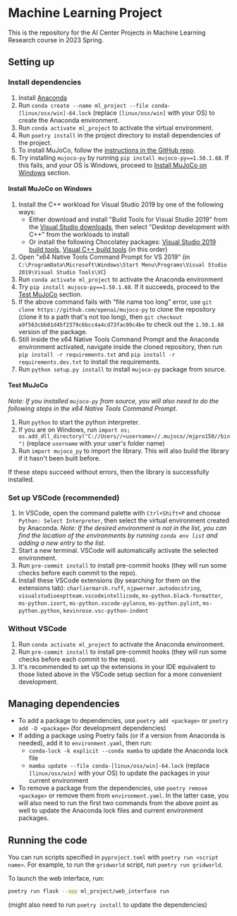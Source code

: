 # Machine Learning Project

This is the repository for the AI Center Projects in Machine Learning Research course in 2023 Spring.

## Setting up

### Install dependencies

1. Install [Anaconda](https://docs.anaconda.com/free/anaconda/install/index.html)
1. Run `conda create --name ml_project --file conda-[linux/osx/win]-64.lock` (replace `[linux/osx/win]` with your OS) to create the Anaconda environment.
1. Run `conda activate ml_project` to activate the virtual environment.
1. Run `poetry install` in the project directory to install dependencies of the project.
1. To install MuJoCo, follow the [instructions in the GitHub repo](https://github.com/openai/mujoco-py/blob/9ea9bb000d6b8551b99f9aa440862e0c7f7b4191/README.md#requirements).
1. Try installing `mujoco-py` by running `pip install mujoco-py==1.50.1.68`. If this fails, and your OS is Windows, proceed to [Install MuJoCo on Windows](#install-mujoco-on-windows) section.

#### Install MuJoCo on Windows

1. Install the C++ workload for Visual Studio 2019 by one of the following ways:
   - Either download and install "Build Tools for Visual Studio 2019" from the [Visual Studio downloads](https://my.visualstudio.com/Downloads?q=Visual%20Studio%202019), then select "Desktop development with C++" from the workloads to install
   - Or install the following Chocolatey packages: [Visual Studio 2019 build tools](https://community.chocolatey.org/packages/visualstudio2019buildtools), [Visual C++ build tools](https://community.chocolatey.org/packages/visualstudio2019-workload-vctools) (in this order)
1. Open "x64 Native Tools Command Prompt for VS 2019" (in `C:\ProgramData\Microsoft\Windows\Start Menu\Programs\Visual Studio 2019\Visual Studio Tools\VC`)
1. Run `conda activate ml_project` to activate the Anaconda environment
1. Try `pip install mujoco-py==1.50.1.68`. If it succeeds, proceed to the [Test MuJoCo](#test-mujoco) section.
1. If the above command fails with "file name too long" error, use `git clone https://github.com/openai/mujoco-py` to clone the repository (clone it to a path that's not too long), then `git checkout a9f563cbb81d45f2379c6bcc4a4cd73fac09c4be` to check out the `1.50.1.68` version of the package.
1. Still inside the x64 Native Tools Command Prompt and the Anaconda environment activated, navigate inside the cloned repository, then run `pip install -r requirements.txt` and `pip install -r requirements.dev.txt` to install the requirements.
1. Run `python setup.py install` to install `mujoco-py` package from source.

#### Test MuJoCo

*Note: If you installed `mujoco-py` from source, you will also need to do the following steps in the x64 Native Tools Command Prompt.*

1. Run `python` to start the python interpreter.
1. If you are on Windows, run `import os; os.add_dll_directory("C://Users//<username>//.mujoco//mjpro150//bin")` (replace `username` with your user's folder name)
1. Run `import mujoco_py` to import the library. This will also build the library if it hasn't been built before.

If these steps succeed without errors, then the library is successfully installed.

### Set up VSCode (recommended)

1. In VSCode, open the command palette with `Ctrl+Shift+P` and choose `Python: Select Interpreter`, then select the virtual environment created by Anaconda.
   *Note: If the desired environment is not in the list, you can find the location of the environments by running `conda env list` and adding a new entry to the list.*
1. Start a new terminal. VSCode will automatically activate the selected environment.
1. Run `pre-commit install` to install pre-commit hooks (they will run some checks before each commit to the repo).
1. Install these VSCode extensions (by searching for them on the extensions tab): `charliermarsh.ruff`, `njpwerner.autodocstring`, `visualstudioexptteam.vscodeintellicode`, `ms-python.black-formatter`, `ms-python.isort`, `ms-python.vscode-pylance`, `ms-python.pylint`, `ms-python.python`, `kevinrose.vsc-python-indent`

### Without VSCode

1. Run `conda activate ml_project` to activate the Anaconda environment.
1. Run `pre-commit install` to install pre-commit hooks (they will run some checks before each commit to the repo).
1. It's recommended to set up the extensions in your IDE equivalent to those listed above in the VSCode setup section for a more convenient development.

## Managing dependencies

- To add a package to dependencies, use `poetry add <package>` or `poetry add -D <package>` (for development dependencies)
- If adding a package using Poetry fails (or if a version from Anaconda is needed), add it to `environment.yaml`, then run:
  - `conda-lock -k explicit --conda mamba` to update the Anaconda lock file
  - `mamba update --file conda-[linux/osx/win]-64.lock` (replace `[linux/osx/win]` with your OS) to update the packages in your current environment
- To remove a package from the dependencies, use `poetry remove <package>` or remove them from `environment.yaml`. In the latter case, you will also need to run the first two commands from the above point as well to update the Anaconda lock files and current environment packages.

## Running the code

You can run scripts specified in `pyproject.toml` with `poetry run <script name>`. For example, to run the `gridworld` script, run `poetry run gridworld`.

To launch the web interface, run:

```bash
poetry run flask --app ml_project/web_interface run
```

(might also need to run `poetry install` to update the dependencies)
